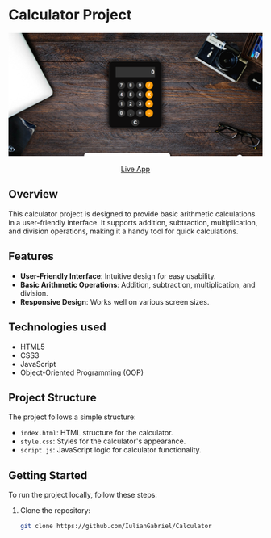 # Calculator Project

<p align="center">
  <img src="thumbnail.png" alt="Calculator App" width="1000">
</p>

<p align="center">
  <a href=https://iuliangabriel.github.io/Calculator/ style="display:inline-block;">Live App</a>
</p>

## Overview

This calculator project is designed to provide basic arithmetic calculations in a user-friendly interface. It supports addition, subtraction, multiplication, and division operations, making it a handy tool for quick calculations.

## Features

- **User-Friendly Interface**: Intuitive design for easy usability.
- **Basic Arithmetic Operations**: Addition, subtraction, multiplication, and division.
- **Responsive Design**: Works well on various screen sizes.

## Technologies used

- HTML5
- CSS3
- JavaScript
- Object-Oriented Programming (OOP)

## Project Structure

The project follows a simple structure:

- `index.html`: HTML structure for the calculator.
- `style.css`: Styles for the calculator's appearance.
- `script.js`: JavaScript logic for calculator functionality.

## Getting Started

To run the project locally, follow these steps:

1. Clone the repository:

   ```bash
   git clone https://github.com/IulianGabriel/Calculator

